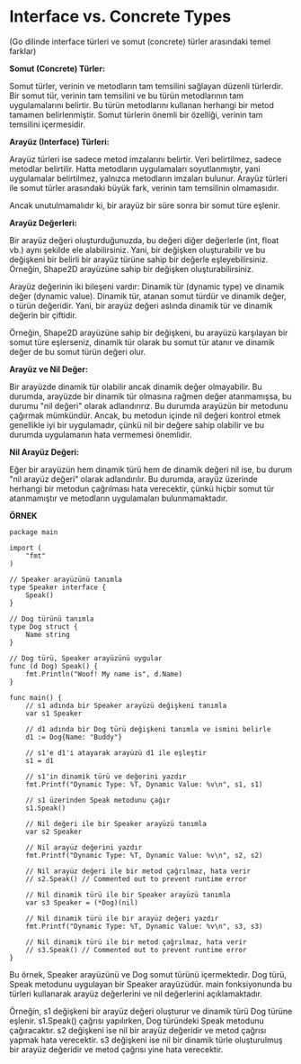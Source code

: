 # Interface vs. Concrete Types
(Go dilinde interface türleri ve somut (concrete) türler arasındaki temel farklar)

**Somut (Concrete) Türler:**

Somut türler, verinin ve metodların tam temsilini sağlayan düzenli türlerdir. Bir somut tür, verinin tam temsilini ve bu türün metodlarının tam uygulamalarını belirtir. Bu türün metodlarını kullanan herhangi bir metod tamamen belirlenmiştir. Somut türlerin önemli bir özelliği, verinin tam temsilini içermesidir.

**Arayüz (Interface) Türleri:**

Arayüz türleri ise sadece metod imzalarını belirtir. Veri belirtilmez, sadece metodlar belirtilir. Hatta metodların uygulamaları soyutlanmıştır, yani uygulamalar belirtilmez, yalnızca metodların imzaları bulunur. Arayüz türleri ile somut türler arasındaki büyük fark, verinin tam temsilinin olmamasıdır.

Ancak unutulmamalıdır ki, bir arayüz bir süre sonra bir somut türe eşlenir. 

**Arayüz Değerleri:**

Bir arayüz değeri oluşturduğunuzda, bu değeri diğer değerlerle (int, float vb.) aynı şekilde ele alabilirsiniz. Yani, bir değişken oluşturabilir ve bu değişkeni bir belirli bir arayüz türüne sahip bir değerle eşleyebilirsiniz. Örneğin, Shape2D arayüzüne sahip bir değişken oluşturabilirsiniz.

Arayüz değerinin iki bileşeni vardır: Dinamik tür (dynamic type) ve dinamik değer (dynamic value). Dinamik tür, atanan somut türdür ve dinamik değer, o türün değeridir. Yani, bir arayüz değeri aslında dinamik tür ve dinamik değerin bir çiftidir.

Örneğin, Shape2D arayüzüne sahip bir değişkeni, bu arayüzü karşılayan bir somut türe eşlerseniz, dinamik tür olarak bu somut tür atanır ve dinamik değer de bu somut türün değeri olur.

**Arayüz ve Nil Değer:**

Bir arayüzde dinamik tür olabilir ancak dinamik değer olmayabilir. Bu durumda, arayüzde bir dinamik tür olmasına rağmen değer atanmamışsa, bu durumu "nil değeri" olarak adlandırırız. Bu durumda arayüzün bir metodunu çağırmak mümkündür. Ancak, bu metodun içinde nil değeri kontrol etmek genellikle iyi bir uygulamadır, çünkü nil bir değere sahip olabilir ve bu durumda uygulamanın hata vermemesi önemlidir.

**Nil Arayüz Değeri:**

Eğer bir arayüzün hem dinamik türü hem de dinamik değeri nil ise, bu durum "nil arayüz değeri" olarak adlandırılır. Bu durumda, arayüz üzerinde herhangi bir metodun çağrılması hata verecektir, çünkü hiçbir somut tür atanmamıştır ve metodların uygulamaları bulunmamaktadır.

**ÖRNEK**

```
package main

import (
	"fmt"
)

// Speaker arayüzünü tanımla
type Speaker interface {
	Speak()
}

// Dog türünü tanımla
type Dog struct {
	Name string
}

// Dog türü, Speaker arayüzünü uygular
func (d Dog) Speak() {
	fmt.Println("Woof! My name is", d.Name)
}

func main() {
	// s1 adında bir Speaker arayüzü değişkeni tanımla
	var s1 Speaker

	// d1 adında bir Dog türü değişkeni tanımla ve ismini belirle
	d1 := Dog{Name: "Buddy"}

	// s1'e d1'i atayarak arayüzü d1 ile eşleştir
	s1 = d1

	// s1'in dinamik türü ve değerini yazdır
	fmt.Printf("Dynamic Type: %T, Dynamic Value: %v\n", s1, s1)

	// s1 üzerinden Speak metodunu çağır
	s1.Speak()

	// Nil değeri ile bir Speaker arayüzü tanımla
	var s2 Speaker

	// Nil arayüz değerini yazdır
	fmt.Printf("Dynamic Type: %T, Dynamic Value: %v\n", s2, s2)

	// Nil arayüz değeri ile bir metod çağrılmaz, hata verir
	// s2.Speak() // Commented out to prevent runtime error

	// Nil dinamik türü ile bir Speaker arayüzü tanımla
	var s3 Speaker = (*Dog)(nil)

	// Nil dinamik türü ile bir arayüz değeri yazdır
	fmt.Printf("Dynamic Type: %T, Dynamic Value: %v\n", s3, s3)

	// Nil dinamik türü ile bir metod çağrılmaz, hata verir
	// s3.Speak() // Commented out to prevent runtime error
}
```

Bu örnek, Speaker arayüzünü ve Dog somut türünü içermektedir. Dog türü, Speak metodunu uygulayan bir Speaker arayüzüdür. main fonksiyonunda bu türleri kullanarak arayüz değerlerini ve nil değerlerini açıklamaktadır.

Örneğin, s1 değişkeni bir arayüz değeri oluşturur ve dinamik türü Dog türüne eşlenir. s1.Speak() çağrısı yapılırken, Dog türündeki Speak metodunu çağıracaktır. s2 değişkeni ise nil bir arayüz değeridir ve metod çağrısı yapmak hata verecektir. s3 değişkeni ise nil bir dinamik türle oluşturulmuş bir arayüz değeridir ve metod çağrısı yine hata verecektir.